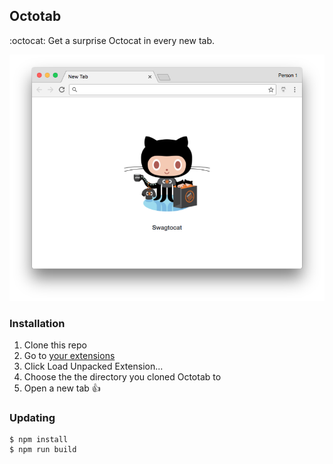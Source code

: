 ## Octotab
:octocat: Get a surprise Octocat in every new tab.

<p align="center"><img src="./.github/screenshot.png" /></p>

### Installation
1. Clone this repo
2. Go to [your extensions](chrome://extensions)
3. Click Load Unpacked Extension...
4. Choose the the directory you cloned Octotab to
5. Open a new tab :thumbsup:

### Updating
```
$ npm install
$ npm run build
```
